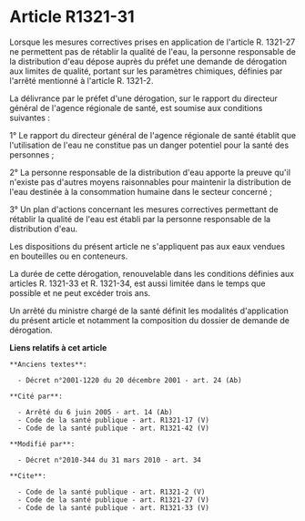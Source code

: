 # Article R1321-31

Lorsque les mesures correctives prises en application de l'article R. 1321-27 ne permettent pas de rétablir la qualité de
l'eau, la personne responsable de la distribution d'eau dépose auprès du préfet une demande de dérogation aux limites de
qualité, portant sur les paramètres chimiques, définies par l'arrêté mentionné à l'article R. 1321-2. 

La délivrance par le préfet d'une dérogation, sur le rapport du directeur général de l'agence régionale de santé, est soumise
aux conditions suivantes : 

1° Le rapport du directeur général de l'agence régionale de santé établit que l'utilisation de l'eau ne constitue pas un
danger potentiel pour la santé des personnes ; 

2° La personne responsable de la distribution d'eau apporte la preuve qu'il n'existe pas d'autres moyens raisonnables pour
maintenir la distribution de l'eau destinée à la consommation humaine dans le secteur concerné ; 

3° Un plan d'actions concernant les mesures correctives permettant de rétablir la qualité de l'eau est établi par la personne
responsable de la distribution d'eau. 

Les dispositions du présent article ne s'appliquent pas aux eaux vendues en bouteilles ou en conteneurs. 

La durée de cette dérogation, renouvelable dans les conditions définies aux articles R. 1321-33 et R. 1321-34, est aussi
limitée dans le temps que possible et ne peut excéder trois ans. 

Un arrêté du ministre chargé de la santé définit les modalités d'application du présent article et notamment la composition
du dossier de demande de dérogation.

**Liens relatifs à cet article**

	**Anciens textes**:

	  - Décret n°2001-1220 du 20 décembre 2001 - art. 24 (Ab)

	**Cité par**:

	  - Arrêté du 6 juin 2005 - art. 14 (Ab)
	  - Code de la santé publique - art. R1321-17 (V)
	  - Code de la santé publique - art. R1321-42 (V)

	**Modifié par**:

	  - Décret n°2010-344 du 31 mars 2010 - art. 34

	**Cite**:

	  - Code de la santé publique - art. R1321-2 (V)
	  - Code de la santé publique - art. R1321-27 (V)
	  - Code de la santé publique - art. R1321-33 (V)
